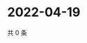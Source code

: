 # 2022-04-19

共 0 条

<!-- BEGIN WEIBO -->
<!-- 最后更新时间 Tue Apr 19 2022 13:14:14 GMT+0800 (China Standard Time) -->

<!-- END WEIBO -->
